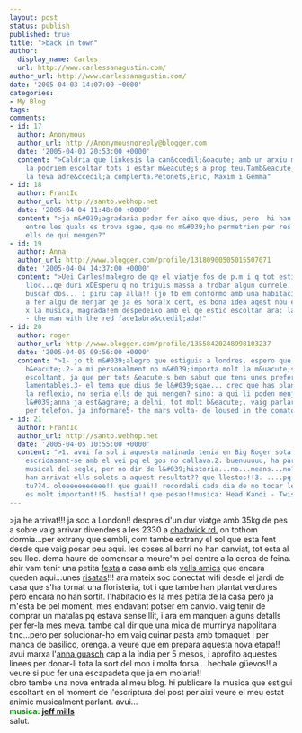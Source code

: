 ```yaml
---
layout: post
status: publish
published: true
title: ">back in town"
author:
  display_name: Carles
  url: http://www.carlessanagustin.com/
author_url: http://www.carlessanagustin.com/
date: '2005-04-03 14:07:00 +0000'
categories:
- My Blog
tags:
comments:
- id: 17
  author: Anonymous
  author_url: http://Anonymousnoreply@blogger.com
  date: '2005-04-03 20:53:00 +0000'
  content: ">Caldria que linkesis la can&ccedil;&oacute; amb un arxiu mp3 i aix&iacute;
    la podriem escoltar tots i estar m&eacute;s a prop teu.Tamb&eacute; necessitem
    la teva adre&ccedil;a complerta.Petonets,Eric, Maxim i Gemma"
- id: 18
  author: FrantIc
  author_url: http://santo.webhop.net
  date: '2005-04-04 11:48:00 +0000'
  content: ">ja m&#039;agradaria poder fer aixo que dius, pero  hi han unes asociacions,
    entre les quals es trova sgae, que no m&#039;ho permetrien per res del mon...pq
    ells de qui mengen?"
- id: 19
  author: Anna
  author_url: http://www.blogger.com/profile/13180900505015507071
  date: '2005-04-04 14:37:00 +0000'
  content: ">Uei Carles!malegro de qe el viatje fos de p.m i q tot estigui al seu
    lloc...qe duri xDEsperu q no triguis massa a trobar algun currele... sempre pots
    buscar dos... i piru cap alla!! (jo tb em conformo amb una habitacio petita)piru
    a fer algu de menjar qe ja es hora!x cert, es bona idea aqest nou espai qe fas
    x la musica, magrada!em despedeixo amb el qe estic escoltan ara: laurent garnier
    - the man with the red face1abra&ccedil;ada!"
- id: 20
  author: roger
  author_url: http://www.blogger.com/profile/13558420248998103237
  date: '2005-04-05 09:56:00 +0000'
  content: ">1- jo tb m&#039;alegro que estiguis a londres. espero que et vagi molt
    b&eacute;.2- a mi personalment no m&#039;importa molt la m&uacute;sica que estiguis
    escoltant, ja que per tots &eacute;s ben sabut que tens unes preferencies musicals
    lamentables.3- el tema que dius de l&#039;sgae... crec que has plantejat malament
    la reflexio, no seria ells de qui mengen? sino: a qui li poden menjar ells?4-
    l&#039;anna ja est&agrave; a delhi, tot molt b&eacute;. vaig parlar ahir amb ella
    per telefon. ja informare5- the mars volta- de loused in the comatorium ;P"
- id: 21
  author: FrantIc
  author_url: http://santo.webhop.net
  date: '2005-04-05 10:55:00 +0000'
  content: ">1. avui fa sol i aquesta matinada tenia en Big Roger sota la finestra
    escridasant-se amb el vei pq el gos no callava.2. buenuuuuu, ha parlat l&#039;eminencia
    musical del segle, per no dir de l&#039;historia...no...means...no?? claru!! hi
    han arrivat ells solets a aquest resultat?? que llestos!!3. ....pq no me la m...
    tu??4. oleeeeeeeeeee!! que guai!! recordali cada dia de no tocar les vaques!!
    es molt important!!5. hostia!! que pesao!!musica: Head Kandi - Twisted Disco 2005"
---
```

<p>>ja he arrivat!!! ja soc a London!! despres d'un dur viatge amb 35kg de pes a sobre vaig arrivar divendres a les 2330 a <a href="http://www.flickr.com/photos/santopics/8293417/" target="_blank">chadwick rd.</a> on tothom dormia...per extrany que sembli, com tambe extrany el sol que esta fent desde que vaig posar peu aqui. les coses al barri no han canviat, tot esta al seu lloc. dema haure de comensar a moure'm pel centre a la cerca de feina. ahir vam tenir una petita <a href="http://www.flickr.com/photos/santopics/8293419/" target="_blank">festa</a> a casa amb els <a href="http://www.flickr.com/photos/santopics/8293418/" target="_blank">vells amics</a> que encara queden aqui...unes <a href="http://www.flickr.com/photos/santopics/8293709/" target="_blank">risatas</a>!!! ara mateix soc conectat wifi desde el jardi de casa que s'ha tornat una floristeria, tot i que tambe han plantat verdures pero encara no han sortit. l'habitacio es la mes petita de la casa pero ja m'esta be pel moment, mes endavant potser em canvio. vaig tenir de comprar un matalas pq estava sense llit, i ara em manquen alguns detalls per fer-la mes meva. tambe cal dir que una mica de murrinya napolitana tinc...pero per solucionar-ho em vaig cuinar pasta amb tomaquet i per manca de basilico, orenga. a veure que em prepara aquesta nova etapa!!<br />avui marxa l'<a href="http://annavg.blogspot.com/" target="_blank">anna guasch</a> cap a la india per 5 mesos, i aprofito aquestes linees per donar-li tota la sort del mon i molta forsa....hechale g&uuml;evos!! a veure si puc fer una escapadeta que ja em molaria!!<br />obro tambe una nova entrada al meu blog. hi publicare la musica que estigui escoltant en el moment de l'escriptura del post per aixi veure el meu estat animic musicalment parlant. avui...<br /><span style="color:rgb(0,153,0);font-weight:bold;">musica: <a href="http://www.artistdirect.com/nad/music/artist/card/0,,468552,00.html?src=search&amp;artist=Jeff+Mills" target="_blank">jeff mills</a></span><br />salut.</p>
